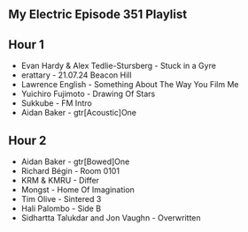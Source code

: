 ## My Electric Episode 351 Playlist

## Hour 1
- Evan Hardy & Alex Tedlie-Stursberg - Stuck in a Gyre
- erattary - 21.07.24   Beacon Hill
- Lawrence English - Something About The Way You Film Me
- Yuichiro Fujimoto - Drawing Of Stars
- Sukkube - FM Intro
- Aidan Baker - gtr[Acoustic]One

## Hour 2
- Aidan Baker - gtr[Bowed]One
- Richard Bégin - Room 0101
- KRM & KMRU - Differ
- Mongst - Home Of Imagination
- Tim Olive - Sintered 3
- Hali Palombo - Side B
- Sidhartta Talukdar and Jon Vaughn - Overwritten
